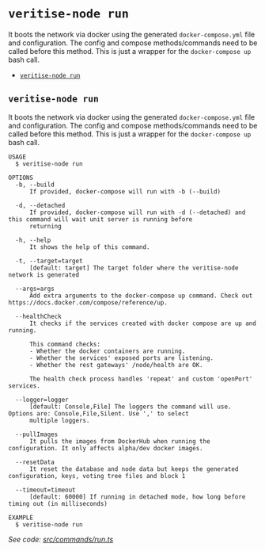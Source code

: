 `veritise-node run`
===================

It boots the network via docker using the generated `docker-compose.yml` file and configuration. The config and compose methods/commands need to be called before this method. This is just a wrapper for the `docker-compose up` bash call.

* [`veritise-node run`](#veritise-node-run)

## `veritise-node run`

It boots the network via docker using the generated `docker-compose.yml` file and configuration. The config and compose methods/commands need to be called before this method. This is just a wrapper for the `docker-compose up` bash call.

```
USAGE
  $ veritise-node run

OPTIONS
  -b, --build
      If provided, docker-compose will run with -b (--build)

  -d, --detached
      If provided, docker-compose will run with -d (--detached) and this command will wait unit server is running before
      returning

  -h, --help
      It shows the help of this command.

  -t, --target=target
      [default: target] The target folder where the veritise-node network is generated

  --args=args
      Add extra arguments to the docker-compose up command. Check out https://docs.docker.com/compose/reference/up.

  --healthCheck
      It checks if the services created with docker compose are up and running.

      This command checks:
      - Whether the docker containers are running.
      - Whether the services' exposed ports are listening.
      - Whether the rest gateways' /node/health are OK.

      The health check process handles 'repeat' and custom 'openPort' services.

  --logger=logger
      [default: Console,File] The loggers the command will use. Options are: Console,File,Silent. Use ',' to select
      multiple loggers.

  --pullImages
      It pulls the images from DockerHub when running the configuration. It only affects alpha/dev docker images.

  --resetData
      It reset the database and node data but keeps the generated configuration, keys, voting tree files and block 1

  --timeout=timeout
      [default: 60000] If running in detached mode, how long before timing out (in milliseconds)

EXAMPLE
  $ veritise-node run
```

_See code: [src/commands/run.ts](https://github.com/veritise/veritise-node/blob/v1.1.6/src/commands/run.ts)_
